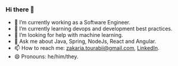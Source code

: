 ### Hi there 👋


<!--**ZakariaTo/zakariato** is a ✨ _special_ ✨ repository because its `README.md` (this file) appears on your GitHub profile.-->

<!--**-- 👯 I’m looking to collaborate on extra complex project-->
- 🔭 I’m currently working as a Software Engineer.
- 🌱 I’m currently learning devops and development best practices. 
- 🤔 I’m looking for help with machine learning.
- 💬 Ask me about Java, Spring, NodeJs, React and Angular.
- 📫 How to reach me: <zakaria.tourabii@gmail.com>, [LinkedIn](linkedin.com/in/zakariato).
- 😄 Pronouns: he/him/they.


